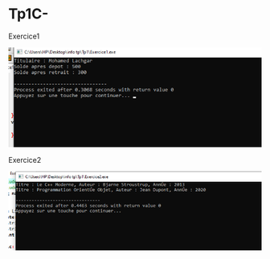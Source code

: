 # Tp1C-
Exercice1

![URL image](https://github.com/fe045001-netizen/Tp1C/blob/a40956f04bfc21cb016e46310428f4a8641a46db/exercice1.png)


Exercice2

![URL image](https://github.com/fe045001-netizen/Tp1C/blob/a40956f04bfc21cb016e46310428f4a8641a46db/Exercice2.png)
